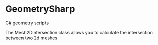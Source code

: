 # GeometrySharp
C# geometry scripts

The Mesh2DIntersection class allows you to calculate the intersection between two 2d meshes
